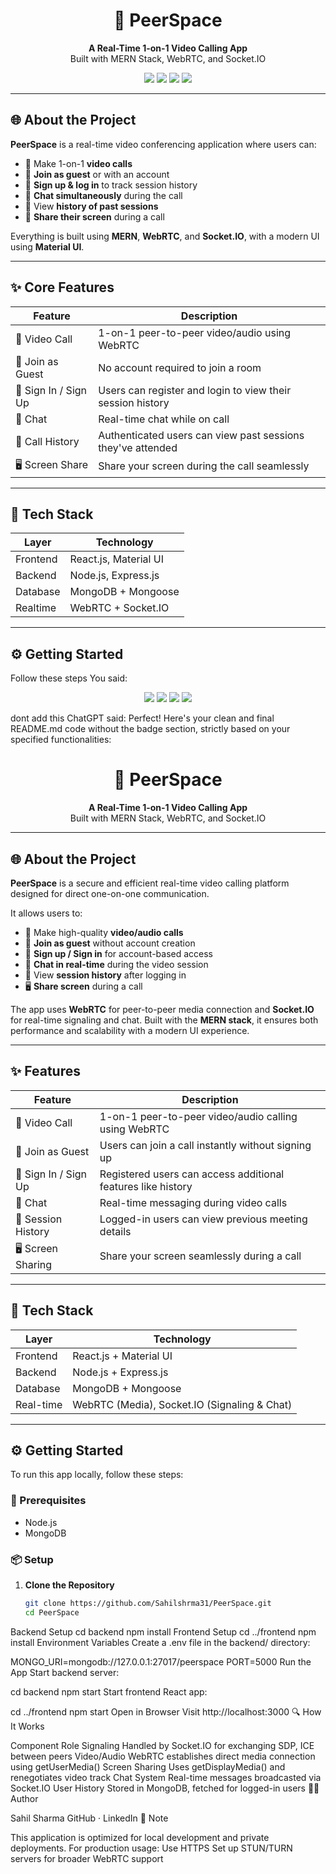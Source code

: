 <h1 align="center">👥 PeerSpace</h1>

<p align="center">
  <b>A Real-Time 1-on-1 Video Calling App</b><br/>
  Built with MERN Stack, WebRTC, and Socket.IO
</p>

<p align="center">
  <img src="https://img.shields.io/badge/WebRTC-Video--Call-blue" />
  <img src="https://img.shields.io/badge/Socket.IO-Realtime-black" />
  <img src="https://img.shields.io/badge/MERN-Fullstack-green" />
  <img src="https://img.shields.io/badge/MaterialUI-Styling-blueviolet" />
</p>

---

## 🌐 About the Project

**PeerSpace** is a real-time video conferencing application where users can:

- 🔹 Make 1-on-1 **video calls**
- 🔹 **Join as guest** or with an account
- 🔹 **Sign up & log in** to track session history
- 🔹 **Chat simultaneously** during the call
- 🔹 View **history of past sessions**
- 🔹 **Share their screen** during a call

Everything is built using **MERN**, **WebRTC**, and **Socket.IO**, with a modern UI using **Material UI**.

---

## ✨ Core Features

| Feature             | Description                                                   |
|---------------------|---------------------------------------------------------------|
| 🎥 Video Call        | 1-on-1 peer-to-peer video/audio using WebRTC                 |
| 🚪 Join as Guest     | No account required to join a room                           |
| 🔐 Sign In / Sign Up | Users can register and login to view their session history   |
| 💬 Chat             | Real-time chat while on call                                  |
| 🧾 Call History      | Authenticated users can view past sessions they've attended  |
| 🖥 Screen Share      | Share your screen during the call seamlessly                  |

---

## 🧱 Tech Stack

| Layer       | Technology                  |
|-------------|-----------------------------|
| Frontend    | React.js, Material UI       |
| Backend     | Node.js, Express.js         |
| Database    | MongoDB + Mongoose          |
| Realtime    | WebRTC + Socket.IO          |

---

## ⚙️ Getting Started

Follow these steps
You said:
<p align="center">
  <img src="https://img.shields.io/badge/WebRTC-Video--Call-blue" />
  <img src="https://img.shields.io/badge/Socket.IO-Realtime-black" />
  <img src="https://img.shields.io/badge/MERN-Fullstack-green" />
  <img src="https://img.shields.io/badge/MaterialUI-Styling-blueviolet" />
</p> dont add this 
ChatGPT said:
Perfect! Here's your clean and final README.md code without the badge section, strictly based on your specified functionalities:

<h1 align="center">👥 PeerSpace</h1>

<p align="center">
  <b>A Real-Time 1-on-1 Video Calling App</b><br/>
  Built with MERN Stack, WebRTC, and Socket.IO
</p>

---

## 🌐 About the Project

**PeerSpace** is a secure and efficient real-time video calling platform designed for direct one-on-one communication.

It allows users to:
- 🎥 Make high-quality **video/audio calls**
- 🚪 **Join as guest** without account creation
- 🔐 **Sign up / Sign in** for account-based access
- 💬 **Chat in real-time** during the video session
- 🧾 View **session history** after logging in
- 🖥 **Share screen** during a call

The app uses **WebRTC** for peer-to-peer media connection and **Socket.IO** for real-time signaling and chat. Built with the **MERN stack**, it ensures both performance and scalability with a modern UI experience.

---

## ✨ Features

| Feature             | Description                                                   |
|---------------------|---------------------------------------------------------------|
| 🎥 Video Call        | 1-on-1 peer-to-peer video/audio calling using WebRTC         |
| 🚪 Join as Guest     | Users can join a call instantly without signing up            |
| 🔐 Sign In / Sign Up | Registered users can access additional features like history |
| 💬 Chat              | Real-time messaging during video calls                       |
| 🧾 Session History   | Logged-in users can view previous meeting details            |
| 🖥 Screen Sharing     | Share your screen seamlessly during a call                   |

---

## 🧱 Tech Stack

| Layer       | Technology                  |
|-------------|-----------------------------|
| Frontend    | React.js + Material UI       |
| Backend     | Node.js + Express.js         |
| Database    | MongoDB + Mongoose           |
| Real-time   | WebRTC (Media), Socket.IO (Signaling & Chat) |

---

## ⚙️ Getting Started

To run this app locally, follow these steps:

### 🔧 Prerequisites
- Node.js
- MongoDB

### 📦 Setup

1. **Clone the Repository**
   ```bash
   git clone https://github.com/Sahilshrma31/PeerSpace.git
   cd PeerSpace
Backend Setup
cd backend
npm install
Frontend Setup
cd ../frontend
npm install
Environment Variables
Create a .env file in the backend/ directory:

MONGO_URI=mongodb://127.0.0.1:27017/peerspace
PORT=5000
Run the App
Start backend server:

cd backend
npm start
Start frontend React app:

cd ../frontend
npm start
Open in Browser
Visit http://localhost:3000
🔍 How It Works

Component	Role
Signaling	Handled by Socket.IO for exchanging SDP, ICE between peers
Video/Audio	WebRTC establishes direct media connection using getUserMedia()
Screen Sharing	Uses getDisplayMedia() and renegotiates video track
Chat System	Real-time messages broadcasted via Socket.IO
User History	Stored in MongoDB, fetched for logged-in users
🧑‍💻 Author

Sahil Sharma
GitHub · LinkedIn
📌 Note

This application is optimized for local development and private deployments.
For production usage:
Use HTTPS
Set up STUN/TURN servers for broader WebRTC support


